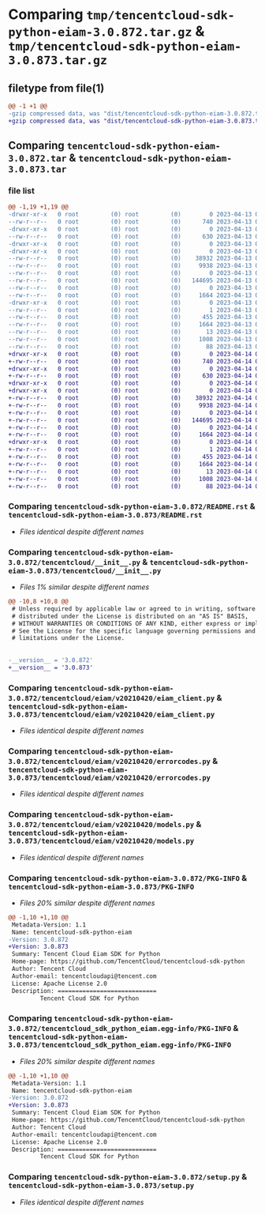 # Comparing `tmp/tencentcloud-sdk-python-eiam-3.0.872.tar.gz` & `tmp/tencentcloud-sdk-python-eiam-3.0.873.tar.gz`

## filetype from file(1)

```diff
@@ -1 +1 @@
-gzip compressed data, was "dist/tencentcloud-sdk-python-eiam-3.0.872.tar", last modified: Thu Apr 13 00:40:52 2023, max compression
+gzip compressed data, was "dist/tencentcloud-sdk-python-eiam-3.0.873.tar", last modified: Fri Apr 14 00:36:42 2023, max compression
```

## Comparing `tencentcloud-sdk-python-eiam-3.0.872.tar` & `tencentcloud-sdk-python-eiam-3.0.873.tar`

### file list

```diff
@@ -1,19 +1,19 @@
-drwxr-xr-x   0 root         (0) root         (0)        0 2023-04-13 00:40:52.000000 tencentcloud-sdk-python-eiam-3.0.872/
--rw-r--r--   0 root         (0) root         (0)      740 2023-04-13 00:40:52.000000 tencentcloud-sdk-python-eiam-3.0.872/README.rst
-drwxr-xr-x   0 root         (0) root         (0)        0 2023-04-13 00:40:52.000000 tencentcloud-sdk-python-eiam-3.0.872/tencentcloud/
--rw-r--r--   0 root         (0) root         (0)      630 2023-04-13 00:40:52.000000 tencentcloud-sdk-python-eiam-3.0.872/tencentcloud/__init__.py
-drwxr-xr-x   0 root         (0) root         (0)        0 2023-04-13 00:40:52.000000 tencentcloud-sdk-python-eiam-3.0.872/tencentcloud/eiam/
-drwxr-xr-x   0 root         (0) root         (0)        0 2023-04-13 00:40:52.000000 tencentcloud-sdk-python-eiam-3.0.872/tencentcloud/eiam/v20210420/
--rw-r--r--   0 root         (0) root         (0)    38932 2023-04-13 00:40:52.000000 tencentcloud-sdk-python-eiam-3.0.872/tencentcloud/eiam/v20210420/eiam_client.py
--rw-r--r--   0 root         (0) root         (0)     9938 2023-04-13 00:40:52.000000 tencentcloud-sdk-python-eiam-3.0.872/tencentcloud/eiam/v20210420/errorcodes.py
--rw-r--r--   0 root         (0) root         (0)        0 2023-04-13 00:40:52.000000 tencentcloud-sdk-python-eiam-3.0.872/tencentcloud/eiam/v20210420/__init__.py
--rw-r--r--   0 root         (0) root         (0)   144695 2023-04-13 00:40:52.000000 tencentcloud-sdk-python-eiam-3.0.872/tencentcloud/eiam/v20210420/models.py
--rw-r--r--   0 root         (0) root         (0)        0 2023-04-13 00:40:52.000000 tencentcloud-sdk-python-eiam-3.0.872/tencentcloud/eiam/__init__.py
--rw-r--r--   0 root         (0) root         (0)     1664 2023-04-13 00:40:52.000000 tencentcloud-sdk-python-eiam-3.0.872/PKG-INFO
-drwxr-xr-x   0 root         (0) root         (0)        0 2023-04-13 00:40:52.000000 tencentcloud-sdk-python-eiam-3.0.872/tencentcloud_sdk_python_eiam.egg-info/
--rw-r--r--   0 root         (0) root         (0)        1 2023-04-13 00:40:52.000000 tencentcloud-sdk-python-eiam-3.0.872/tencentcloud_sdk_python_eiam.egg-info/dependency_links.txt
--rw-r--r--   0 root         (0) root         (0)      455 2023-04-13 00:40:52.000000 tencentcloud-sdk-python-eiam-3.0.872/tencentcloud_sdk_python_eiam.egg-info/SOURCES.txt
--rw-r--r--   0 root         (0) root         (0)     1664 2023-04-13 00:40:52.000000 tencentcloud-sdk-python-eiam-3.0.872/tencentcloud_sdk_python_eiam.egg-info/PKG-INFO
--rw-r--r--   0 root         (0) root         (0)       13 2023-04-13 00:40:52.000000 tencentcloud-sdk-python-eiam-3.0.872/tencentcloud_sdk_python_eiam.egg-info/top_level.txt
--rw-r--r--   0 root         (0) root         (0)     1008 2023-04-13 00:40:52.000000 tencentcloud-sdk-python-eiam-3.0.872/setup.py
--rw-r--r--   0 root         (0) root         (0)       88 2023-04-13 00:40:52.000000 tencentcloud-sdk-python-eiam-3.0.872/setup.cfg
+drwxr-xr-x   0 root         (0) root         (0)        0 2023-04-14 00:36:42.000000 tencentcloud-sdk-python-eiam-3.0.873/
+-rw-r--r--   0 root         (0) root         (0)      740 2023-04-14 00:36:42.000000 tencentcloud-sdk-python-eiam-3.0.873/README.rst
+drwxr-xr-x   0 root         (0) root         (0)        0 2023-04-14 00:36:42.000000 tencentcloud-sdk-python-eiam-3.0.873/tencentcloud/
+-rw-r--r--   0 root         (0) root         (0)      630 2023-04-14 00:36:42.000000 tencentcloud-sdk-python-eiam-3.0.873/tencentcloud/__init__.py
+drwxr-xr-x   0 root         (0) root         (0)        0 2023-04-14 00:36:42.000000 tencentcloud-sdk-python-eiam-3.0.873/tencentcloud/eiam/
+drwxr-xr-x   0 root         (0) root         (0)        0 2023-04-14 00:36:42.000000 tencentcloud-sdk-python-eiam-3.0.873/tencentcloud/eiam/v20210420/
+-rw-r--r--   0 root         (0) root         (0)    38932 2023-04-14 00:36:42.000000 tencentcloud-sdk-python-eiam-3.0.873/tencentcloud/eiam/v20210420/eiam_client.py
+-rw-r--r--   0 root         (0) root         (0)     9938 2023-04-14 00:36:42.000000 tencentcloud-sdk-python-eiam-3.0.873/tencentcloud/eiam/v20210420/errorcodes.py
+-rw-r--r--   0 root         (0) root         (0)        0 2023-04-14 00:36:42.000000 tencentcloud-sdk-python-eiam-3.0.873/tencentcloud/eiam/v20210420/__init__.py
+-rw-r--r--   0 root         (0) root         (0)   144695 2023-04-14 00:36:42.000000 tencentcloud-sdk-python-eiam-3.0.873/tencentcloud/eiam/v20210420/models.py
+-rw-r--r--   0 root         (0) root         (0)        0 2023-04-14 00:36:42.000000 tencentcloud-sdk-python-eiam-3.0.873/tencentcloud/eiam/__init__.py
+-rw-r--r--   0 root         (0) root         (0)     1664 2023-04-14 00:36:42.000000 tencentcloud-sdk-python-eiam-3.0.873/PKG-INFO
+drwxr-xr-x   0 root         (0) root         (0)        0 2023-04-14 00:36:42.000000 tencentcloud-sdk-python-eiam-3.0.873/tencentcloud_sdk_python_eiam.egg-info/
+-rw-r--r--   0 root         (0) root         (0)        1 2023-04-14 00:36:42.000000 tencentcloud-sdk-python-eiam-3.0.873/tencentcloud_sdk_python_eiam.egg-info/dependency_links.txt
+-rw-r--r--   0 root         (0) root         (0)      455 2023-04-14 00:36:42.000000 tencentcloud-sdk-python-eiam-3.0.873/tencentcloud_sdk_python_eiam.egg-info/SOURCES.txt
+-rw-r--r--   0 root         (0) root         (0)     1664 2023-04-14 00:36:42.000000 tencentcloud-sdk-python-eiam-3.0.873/tencentcloud_sdk_python_eiam.egg-info/PKG-INFO
+-rw-r--r--   0 root         (0) root         (0)       13 2023-04-14 00:36:42.000000 tencentcloud-sdk-python-eiam-3.0.873/tencentcloud_sdk_python_eiam.egg-info/top_level.txt
+-rw-r--r--   0 root         (0) root         (0)     1008 2023-04-14 00:36:42.000000 tencentcloud-sdk-python-eiam-3.0.873/setup.py
+-rw-r--r--   0 root         (0) root         (0)       88 2023-04-14 00:36:42.000000 tencentcloud-sdk-python-eiam-3.0.873/setup.cfg
```

### Comparing `tencentcloud-sdk-python-eiam-3.0.872/README.rst` & `tencentcloud-sdk-python-eiam-3.0.873/README.rst`

 * *Files identical despite different names*

### Comparing `tencentcloud-sdk-python-eiam-3.0.872/tencentcloud/__init__.py` & `tencentcloud-sdk-python-eiam-3.0.873/tencentcloud/__init__.py`

 * *Files 1% similar despite different names*

```diff
@@ -10,8 +10,8 @@
 # Unless required by applicable law or agreed to in writing, software
 # distributed under the License is distributed on an "AS IS" BASIS,
 # WITHOUT WARRANTIES OR CONDITIONS OF ANY KIND, either express or implied.
 # See the License for the specific language governing permissions and
 # limitations under the License.
 
 
-__version__ = '3.0.872'
+__version__ = '3.0.873'
```

### Comparing `tencentcloud-sdk-python-eiam-3.0.872/tencentcloud/eiam/v20210420/eiam_client.py` & `tencentcloud-sdk-python-eiam-3.0.873/tencentcloud/eiam/v20210420/eiam_client.py`

 * *Files identical despite different names*

### Comparing `tencentcloud-sdk-python-eiam-3.0.872/tencentcloud/eiam/v20210420/errorcodes.py` & `tencentcloud-sdk-python-eiam-3.0.873/tencentcloud/eiam/v20210420/errorcodes.py`

 * *Files identical despite different names*

### Comparing `tencentcloud-sdk-python-eiam-3.0.872/tencentcloud/eiam/v20210420/models.py` & `tencentcloud-sdk-python-eiam-3.0.873/tencentcloud/eiam/v20210420/models.py`

 * *Files identical despite different names*

### Comparing `tencentcloud-sdk-python-eiam-3.0.872/PKG-INFO` & `tencentcloud-sdk-python-eiam-3.0.873/PKG-INFO`

 * *Files 20% similar despite different names*

```diff
@@ -1,10 +1,10 @@
 Metadata-Version: 1.1
 Name: tencentcloud-sdk-python-eiam
-Version: 3.0.872
+Version: 3.0.873
 Summary: Tencent Cloud Eiam SDK for Python
 Home-page: https://github.com/TencentCloud/tencentcloud-sdk-python
 Author: Tencent Cloud
 Author-email: tencentcloudapi@tencent.com
 License: Apache License 2.0
 Description: ============================
         Tencent Cloud SDK for Python
```

### Comparing `tencentcloud-sdk-python-eiam-3.0.872/tencentcloud_sdk_python_eiam.egg-info/PKG-INFO` & `tencentcloud-sdk-python-eiam-3.0.873/tencentcloud_sdk_python_eiam.egg-info/PKG-INFO`

 * *Files 20% similar despite different names*

```diff
@@ -1,10 +1,10 @@
 Metadata-Version: 1.1
 Name: tencentcloud-sdk-python-eiam
-Version: 3.0.872
+Version: 3.0.873
 Summary: Tencent Cloud Eiam SDK for Python
 Home-page: https://github.com/TencentCloud/tencentcloud-sdk-python
 Author: Tencent Cloud
 Author-email: tencentcloudapi@tencent.com
 License: Apache License 2.0
 Description: ============================
         Tencent Cloud SDK for Python
```

### Comparing `tencentcloud-sdk-python-eiam-3.0.872/setup.py` & `tencentcloud-sdk-python-eiam-3.0.873/setup.py`

 * *Files identical despite different names*

